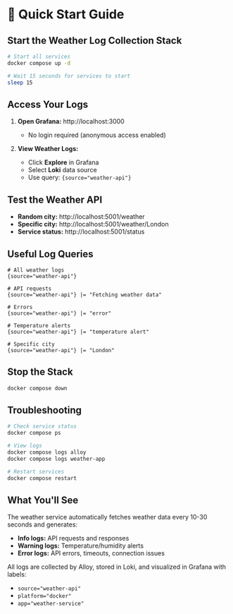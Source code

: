 # 🚀 Quick Start Guide

## Start the Weather Log Collection Stack

```bash
# Start all services
docker compose up -d

# Wait 15 seconds for services to start
sleep 15
```

## Access Your Logs

1. **Open Grafana:** http://localhost:3000
   - No login required (anonymous access enabled)

2. **View Weather Logs:**
   - Click **Explore** in Grafana
   - Select **Loki** data source
   - Use query: `{source="weather-api"}`

## Test the Weather API

- **Random city:** http://localhost:5001/weather
- **Specific city:** http://localhost:5001/weather/London
- **Service status:** http://localhost:5001/status

## Useful Log Queries

```logql
# All weather logs
{source="weather-api"}

# API requests
{source="weather-api"} |= "Fetching weather data"

# Errors
{source="weather-api"} |= "error"

# Temperature alerts
{source="weather-api"} |= "temperature alert"

# Specific city
{source="weather-api"} |= "London"
```

## Stop the Stack

```bash
docker compose down
```

## Troubleshooting

```bash
# Check service status
docker compose ps

# View logs
docker compose logs alloy
docker compose logs weather-app

# Restart services
docker compose restart
```

## What You'll See

The weather service automatically fetches weather data every 10-30 seconds and generates:
- **Info logs:** API requests and responses
- **Warning logs:** Temperature/humidity alerts
- **Error logs:** API errors, timeouts, connection issues

All logs are collected by Alloy, stored in Loki, and visualized in Grafana with labels:
- `source="weather-api"`
- `platform="docker"`
- `app="weather-service"` 